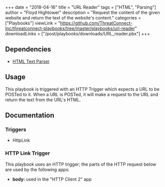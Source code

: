 +++
date = "2018-04-16"
title = "URL Reader"
tags = ["HTML", "Parsing"]
author = "Floyd Hightower"
description = "Request the content of the given website and return the text of the website's content."
categories = ["Playbooks"]
viewLink = "https://github.com/ThreatConnect-Inc/threatconnect-playbooks/tree/master/playbooks/url-reader"
downloadLinks = ["/post/playbooks/downloads/URL_reader.pbx"]
+++

## Dependencies

- [HTML Text Parser](https://github.com/ThreatConnect-Inc/threatconnect-playbooks/tree/master/apps/TCPB_-_HTML_Text_Parser)

## Usage

This playbook is triggered with an HTTP Trigger which expects a URL to be POSTed to it. When a URL is POSTed, it will make a request to the URL and return the text from the URL's HTML.

## Documentation

### Triggers

- HttpLink

### HTTP Link Trigger

This playbook uses an HTTP trigger; the parts of the HTTP request below are used by the following apps:

- **body:** used in the "HTTP Client 2" app
